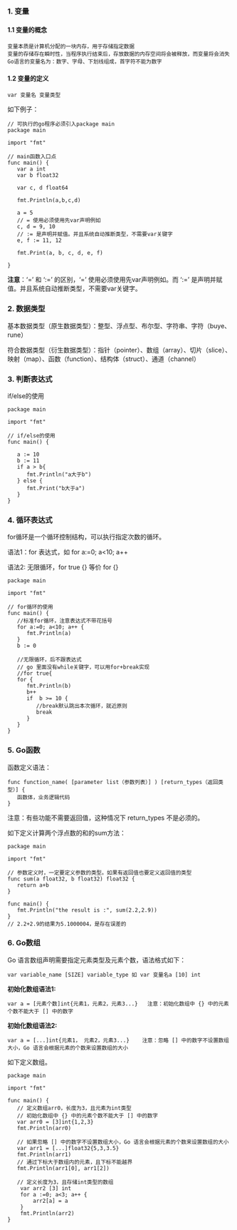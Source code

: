 ### 1. 变量

#### 1.1 变量的概念

    变量本质是计算机分配的一块内存，用于存储指定数据
    变量的存储存在瞬时性，当程序执行结束后，存放数据的内存空间将会被释放，而变量将会消失
    Go语言的变量名为：数字、字母、下划线组成，首字符不能为数字

#### 1.2 变量的定义

    var 变量名 变量类型

如下例子：

```
// 可执行的go程序必须引入package main
package main

import "fmt"

// main函数入口点
func main() {
   var a int
   var b float32

   var c, d float64

   fmt.Println(a,b,c,d)

   a = 5
   // = 使用必须使用先var声明例如
   c, d = 9, 10
   // := 是声明并赋值。并且系统自动推断类型，不需要var关键字
   e, f := 11, 12

   fmt.Print(a, b, c, d, e, f)

}
```

**注意**：‘=’ 和 ‘:=’ 的区别，‘=’ 使用必须使用先var声明例如。而  ‘:=’ 是声明并赋值。并且系统自动推断类型，不需要var关键字。



### 2. 数据类型

基本数据类型（原生数据类型）：整型、浮点型、布尔型、字符串、字符（buye、rune）

符合数据类型（衍生数据类型）：指针（pointer）、数组（array）、切片（slice）、映射（map）、函数（function）、结构体（struct）、通道（channel）

### 3. 判断表达式

if/else的使用

```
package main

import "fmt"

// if/else的使用
func main() {

   a := 10
   b := 11
   if a > b{
      fmt.Println("a大于b")
   } else {
      fmt.Print("b大于a")
   }
}
```

### 4. 循环表达式

for循环是一个循环控制结构，可以执行指定次数的循环。

语法1：for 表达式，如 for a:=0; a<10; a++

语法2:  无限循环，for true {} 等价 for {}

```
package main

import "fmt"

// for循环的使用
func main() {
   //标准for循环，注意表达式不带花括号
   for a:=0; a<10; a++ {
      fmt.Println(a)
   }
   b := 0
   
   //无限循环，后不跟表达式
   // go 里面没有while关键字，可以用for+break实现
   //for true{
   for {
      fmt.Println(b)
      b++
      if  b >= 10 {
         //break默认跳出本次循环，就近原则
         break
      }
   }
}
```



### 5. Go函数

函数定义语法：
```
func function_name( [parameter list（参数列表）] ) [return_types（返回类型）] {
   函数体，业务逻辑代码
}
```

注意：有些功能不需要返回值，这种情况下 return_types 不是必须的。

如下定义计算两个浮点数的和的sum方法：

```
package main

import "fmt"

// 参数定义时，一定要定义参数的类型。如果有返回值也要定义返回值的类型
func sum(a float32, b float32) float32 {
   return a+b
}

func main() {
   fmt.Println("the result is :", sum(2.2,2.9))
}
// 2.2+2.9的结果为5.1000004，是存在误差的
```

### 6. Go数组

Go 语言数组声明需要指定元素类型及元素个数，语法格式如下：

```
var variable_name [SIZE] variable_type 如 var 变量名a [10] int
```

**初始化数组语法1:**

```
var a = [元素个数]int{元素1，元素2，元素3...}	注意：初始化数组中 {} 中的元素个数不能大于 [] 中的数字
```
**初始化数组语法2:**

```
var a = [...]int{元素1， 元素2，元素3...}    注意：忽略 [] 中的数字不设置数组大小，Go 语言会根据元素的个数来设置数组的大小
```
如下定义数组。

```
package main

import "fmt"

func main() {
   // 定义数组arr0，长度为3，且元素为int类型
   // 初始化数组中 {} 中的元素个数不能大于 [] 中的数字
   var arr0 = [3]int{1,2,3}
   fmt.Println(arr0)

   // 如果忽略 [] 中的数字不设置数组大小，Go 语言会根据元素的个数来设置数组的大小
   var arr1 = [...]float32{5,3,3.5}
   fmt.Println(arr1)
   // 通过下标大于数组内的元素，且下标不能越界
   fmt.Println(arr1[0], arr1[2])
   
   // 定义长度为3，且存储int类型的数组
	var arr2 [3] int
	for a :=0; a<3; a++ {
		arr2[a] = a
	}
	fmt.Println(arr2)
}
```

